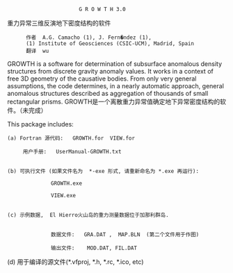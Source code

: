                           

                           G R O W T H 3.0

重力异常三维反演地下密度结构的软件


          作者  A.G. Camacho (1), J. Fern�ndez (1), 
          (1) Institute of Geosciences (CSIC-UCM), Madrid, Spain
          翻译  wu



GROWTH is a software for determination of subsurface anomalous density structures from discrete gravity anomaly values. It works in a context of free 3D geometry of the causative bodies. From only very general assumptions, the code determines, in a nearly automatic approach, general anomalous structures described as aggregation of thousands of small rectangular prisms.
GROWTH是一个离散重力异常值确定地下异常密度结构的软件。（未完成）


This package includes:


    (a) Fortran 源代码:   GROWTH.for  VIEW.for
        
         用户手册:   UserManual-GROWTH.txt


    (b) 可执行文件 (如果文件名为  *-exe 形式, 请重新命名为 *.exe 再运行): 

                  GROWTH.exe
 
                  VIEW.exe 


    (c) 示例数据,  El Hierro火山岛的重力测量数据位于加那利群岛.


                  数据文件:   GRA.DAT ,  MAP.BLN  (第二个文件用于作图)
 
                  输出文件:    MOD.DAT, FIL.DAT


   (d) 用于编译的源文件(*.vfproj, *.h, *.rc, *.ico, etc)